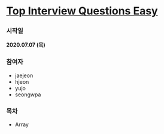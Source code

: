# [Top Interview Questions Easy](https://leetcode.com/explore/interview/card/top-interview-questions-easy/)
### 시작일

**2020.07.07 (목)**

### 참여자
- jaejeon
- hjeon
- yujo
- seongwpa

### 목차
- Array
